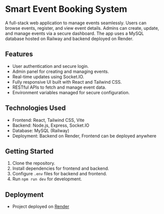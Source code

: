 # Smart Event Booking System

A full-stack web application to manage events seamlessly. Users can browse events, register, and view event details. Admins can create, update, and manage events via a secure dashboard. The app uses a MySQL database hosted on Railway and backend deployed on Render.

## Features
- User authentication and secure login.
- Admin panel for creating and managing events.
- Real-time updates using Socket.IO.
- Fully responsive UI built with React and Tailwind CSS.
- RESTful APIs to fetch and manage event data.
- Environment variables managed for secure configuration.

## Technologies Used
- Frontend: React, Tailwind CSS, Vite
- Backend: Node.js, Express, Socket.IO
- Database: MySQL (Railway)
- Deployment: Backend on Render, Frontend can be deployed anywhere

## Getting Started
1. Clone the repository.
2. Install dependencies for frontend and backend.
3. Configure `.env` files for backend and frontend.
4. Run `npm run dev` for development.

## Deployment
- Project deployed on [Render](https://smart-event-booking-system-frontend.onrender.com/)

